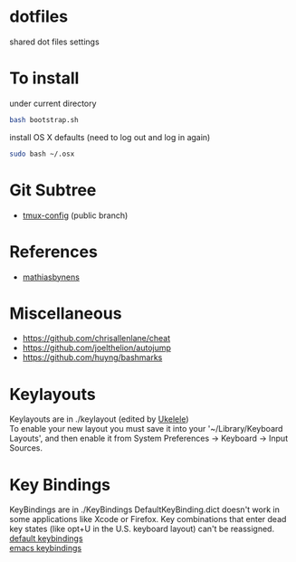 dotfiles
========

shared dot files settings 

# To install
under current directory  
```bash
bash bootstrap.sh
```

install OS X defaults (need to log out and log in again)
```bash
sudo bash ~/.osx
```

# Git Subtree
* [tmux-config](https://github.com/idf/tmux-config) (public branch)

# References
* [mathiasbynens](https://github.com/mathiasbynens/dotfiles)

# Miscellaneous
* https://github.com/chrisallenlane/cheat
* https://github.com/joelthelion/autojump
* https://github.com/huyng/bashmarks

# Keylayouts
Keylayouts are in ./keylayout  (edited by [Ukelele](http://scripts.sil.org/cms/scripts/page.php?site_id=nrsi&id=ukelele))  
To enable your new layout you must save it into your '~/Library/Keyboard Layouts', and then enable it from System Preferences -> Keyboard -> Input Sources.

# Key Bindings
KeyBindings are in ./KeyBindings
DefaultKeyBinding.dict doesn't work in some applications like Xcode or Firefox. Key combinations that enter dead key states (like opt+U in the U.S. keyboard layout) can't be reassigned.  
[default keybindings](https://www.hcs.harvard.edu/~jrus/site/system-bindings.html)  
[emacs keybindings](http://www.hcs.harvard.edu/~jrus/site/KeyBindings/Emacs%20Esc%20Bindings.dict)  